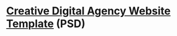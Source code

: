 # [Creative Digital Agency Website Template](https://psdfreebies.com/psd/creative-digital-agencies-website-templates-free-psd/) (PSD)
